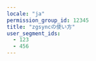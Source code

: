 ```yaml
---
locale: "ja"
permission_group_id: 12345
title: "zgsyncの使い方"
user_segment_ids:
  - 123
  - 456
---
```

